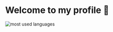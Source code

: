 # Welcome to my profile 👋
![most used languages](https://github-readme-stats.vercel.app/api/top-langs/?username=haberalan&title_color=00203f&text_color=00203f&border_radius=10&border_color=fff)
